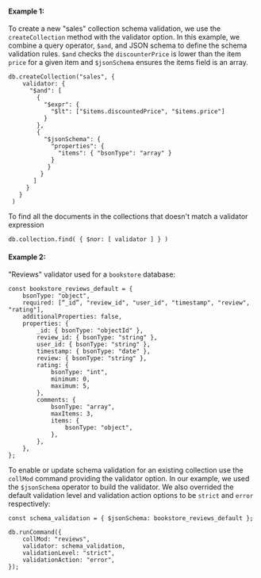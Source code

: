 #### Example 1:
To create a new "sales" collection schema validation, we use the `createCollection` method with the validator option. In this example, we combine a query operator, `$and`, and JSON schema to define the schema validation rules. `$and` checks the `discounterPrice` is lower than the item `price` for a given item and `$jsonSchema` ensures the items field is an array.

```mongosh 
db.createCollection("sales", {
    validator: {
      "$and": [
        {
          "$expr": {
            "$lt": ["$items.discountedPrice", "$items.price"]
          }
        },
        {
          "$jsonSchema": {
            "properties": {
              "items": { "bsonType": "array" }
            }
           }
         }
       ]
     }
   }
 )
```

To find all the documents in the collections that doesn't match a validator expression 
```mongosh
db.collection.find( { $nor: [ validator ] } )
```

#### Example 2:
"Reviews" validator used for a `bookstore` database:
```mongosh
const bookstore_reviews_default = {
    bsonType: "object",
    required: [“_id”, "review_id", "user_id", "timestamp", "review", "rating"],
    additionalProperties: false,
    properties: {
        _id: { bsonType: "objectId" },
        review_id: { bsonType: "string" },
        user_id: { bsonType: "string" },
        timestamp: { bsonType: "date" },
        review: { bsonType: "string" },
        rating: {
            bsonType: "int",
            minimum: 0,
            maximum: 5,
        },
        comments: {
            bsonType: "array",
            maxItems: 3,
            items: {
                bsonType: "object",
            },
        },
    },
};
```

To enable or update schema validation for an existing collection use the `collMod` command providing the validator option. In our example, we used the `$jsonSchema` operator to build the validator. We also overrided the default validation level and validation action options to be `strict` and `error` respectively:

```mongosh
const schema_validation = { $jsonSchema: bookstore_reviews_default };

db.runCommand({
    collMod: "reviews",
    validator: schema_validation,
    validationLevel: "strict",
    validationAction: "error",
});
```